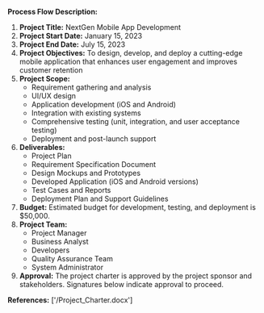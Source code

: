 **Process Flow Description:**

1. **Project Title:** NextGen Mobile App Development
2. **Project Start Date:** January 15, 2023
3. **Project End Date:** July 15, 2023
4. **Project Objectives:** To design, develop, and deploy a cutting-edge mobile application that enhances user engagement and improves customer retention
5. **Project Scope:**
   - Requirement gathering and analysis
   - UI/UX design
   - Application development (iOS and Android)
   - Integration with existing systems
   - Comprehensive testing (unit, integration, and user acceptance testing)
   - Deployment and post-launch support
6. **Deliverables:**
   - Project Plan
   - Requirement Specification Document
   - Design Mockups and Prototypes
   - Developed Application (iOS and Android versions)
   - Test Cases and Reports
   - Deployment Plan and Support Guidelines
7. **Budget:** Estimated budget for development, testing, and deployment is $50,000.
8. **Project Team:**
   - Project Manager
   - Business Analyst
   - Developers
   - Quality Assurance Team
   - System Administrator
9. **Approval:** The project charter is approved by the project sponsor and stakeholders. Signatures below indicate approval to proceed.

**References:** ['/Project_Charter.docx']